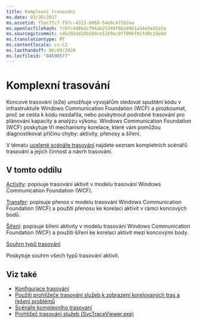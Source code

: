 ```yaml
---
title: Komplexní trasování
ms.date: 03/30/2017
ms.assetid: f5ac7fc7-f97c-4313-b068-54e0c471b2aa
ms.openlocfilehash: fc8fc448bdcf94ab25349f6b34961a34e5ed2a5a
ms.sourcegitcommit: cdb295dd1db589ce5169ac9ff096f01fd0c2da9d
ms.translationtype: MT
ms.contentlocale: cs-CZ
ms.lasthandoff: 06/09/2020
ms.locfileid: "84598577"
---
```

# <a name="end-to-end-tracing"></a>Komplexní trasování
Koncové trasování (e2e) umožňuje vývojářům sledovat spuštění kódu v infrastruktuře Windows Communication Foundation (WCF) a prozkoumat, proč se cesta k kódu nezdařila, nebo poskytnout podrobné trasování pro plánování kapacity a analýzu výkonu. Windows Communication Foundation (WCF) poskytuje tři mechanismy korelace, které vám pomůžou diagnostikovat příčinu chyby: aktivity, přenosy a šíření.  
  
 V tématu [ucelené scénáře trasování](end-to-end-tracing-scenarios.md) najdete seznam kompletních scénářů trasování a jejich činnost a návrh trasování.  
  
## <a name="in-this-section"></a>V tomto oddílu  
 [Activity](activity.md): popisuje trasování aktivit v modelu trasování Windows Communication Foundation (WCF).  
  
 [Transfer](transfer.md): popisuje přenos v modelu trasování Windows Communication Foundation (WCF) a použití přenosu ke korelaci aktivit v rámci koncových bodů.  
  
 [Šíření](propagation.md): popisuje šíření aktivity v modelu trasování Windows Communication Foundation (WCF) a použití šíření ke korelaci aktivit mezi koncovými body.  
  
 [Souhrn typů trasování](trace-type-summary.md)  
  
 Poskytuje souhrn všech typů trasování aktivit.  
  
## <a name="see-also"></a>Viz také

- [Konfigurace trasování](configuring-tracing.md)
- [Použití prohlížeče trasování služeb k zobrazení korelovaných tras a řešení problémů](using-service-trace-viewer-for-viewing-correlated-traces-and-troubleshooting.md)
- [Scénáře komplexního trasování](end-to-end-tracing-scenarios.md)
- [Prohlížeč trasování služeb (SvcTraceViewer.exe)](../../service-trace-viewer-tool-svctraceviewer-exe.md)
